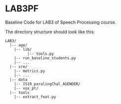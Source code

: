 # LAB3PF
Baseline Code for LAB3 of Speech Processing course.

The directory structure should look like this:

```shell
LAB3/
  |-- age/
  	|-- lib/
          |-- tools.py
  	|-- run_baseline_students.py
  	|-- ...
  |-- sre/
  	|-- metrics.py
    |-- ...
  |-- data
    |-- IS10_paralingChal_AGENDER/
    |-- vox_pt/
  |-- tools
    |-- extract_feat.py
```

